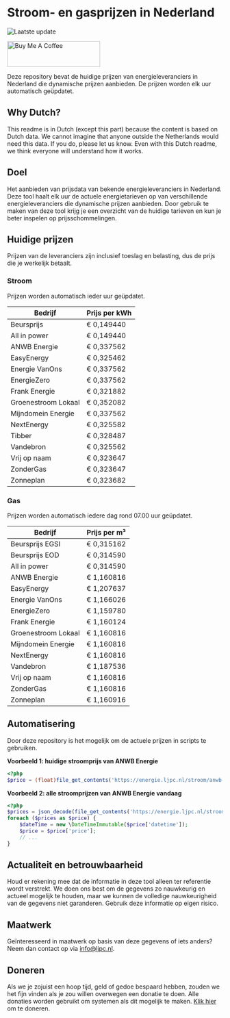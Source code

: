 # Stroom- en gasprijzen in Nederland

![Laatste update](https://img.shields.io/badge/laatste%20update-2025--08--12%2019%3A00%20CET-brightgreen)

<a href="https://www.buymeacoffee.com/Lars-" target="_blank"><img src="https://cdn.buymeacoffee.com/buttons/v2/default-orange.png" alt="Buy Me A Coffee" height="60" style="height: 60px !important;width: 217px !important;" ></a>

Deze repository bevat de huidige prijzen van energieleveranciers in Nederland die dynamische prijzen aanbieden. De prijzen worden elk uur automatisch geüpdatet.

## Why Dutch?

This readme is in Dutch (except this part) because the content is based on Dutch data. We cannot imagine that anyone outside the Netherlands would need this data. If you do, please let us know. Even with this Dutch readme, we think
everyone will understand how it works.

## Doel

Het aanbieden van prijsdata van bekende energieleveranciers in Nederland. Deze tool haalt elk uur de actuele energietarieven op van verschillende energieleveranciers die dynamische prijzen aanbieden. Door gebruik te maken van deze tool
krijg je een overzicht van de huidige tarieven en kun je beter inspelen op prijsschommelingen.

## Huidige prijzen

Prijzen van de leveranciers zijn inclusief toeslag en belasting, dus de prijs die je werkelijk betaalt.

### Stroom

Prijzen worden automatisch ieder uur geüpdatet.

 Bedrijf | Prijs per kWh 
---------|---------------
Beursprijs | € 0,149440
All in power | € 0,149440
ANWB Energie | € 0,337562
EasyEnergy | € 0,325462
Energie VanOns | € 0,337562
EnergieZero | € 0,337562
Frank Energie | € 0,321882
Groenestroom Lokaal | € 0,352082
Mijndomein Energie | € 0,337562
NextEnergy | € 0,325582
Tibber | € 0,328487
Vandebron | € 0,325562
Vrij op naam | € 0,323647
ZonderGas | € 0,323647
Zonneplan | € 0,323682


### Gas

Prijzen worden automatisch iedere dag rond 07.00 uur geüpdatet.

 Bedrijf | Prijs per m³ 
---------|--------------
Beursprijs EGSI | € 0,315162
Beursprijs EOD | € 0,314590
All in power | € 0,314590
ANWB Energie | € 1,160816
EasyEnergy | € 1,207637
Energie VanOns | € 1,166026
EnergieZero | € 1,159780
Frank Energie | € 1,160124
Groenestroom Lokaal | € 1,160816
Mijndomein Energie | € 1,160816
NextEnergy | € 1,160816
Vandebron | € 1,187536
Vrij op naam | € 1,160816
ZonderGas | € 1,160816
Zonneplan | € 1,160916


## Automatisering

Door deze repository is het mogelijk om de actuele prijzen in scripts te gebruiken.

**Voorbeeld 1: huidige stroomprijs van ANWB Energie**

```php
<?php
$price = (float)file_get_contents('https://energie.ljpc.nl/stroom/anwb-energie-nu.txt');

```

**Voorbeeld 2: alle stroomprijzen van ANWB Energie vandaag**

```php
<?php
$prices = json_decode(file_get_contents('https://energie.ljpc.nl/stroom/all-in-power-vandaag.json'),true);
foreach ($prices as $price) {
    $dateTime = new \DateTimeImmutable($price['datetime']);
    $price = $price['price'];
    // ...
}
```

## Actualiteit en betrouwbaarheid

Houd er rekening mee dat de informatie in deze tool alleen ter referentie wordt verstrekt. We doen ons best om de gegevens zo nauwkeurig en actueel mogelijk te houden, maar we kunnen de volledige nauwkeurigheid van de gegevens niet
garanderen. Gebruik deze informatie op eigen risico.

## Maatwerk

Geïnteresseerd in maatwerk op basis van deze gegevens of iets anders? Neem dan contact op
via [info@ljpc.nl](mailto:info@ljpc.nl?subject=Energie%20prijzen).

## Doneren

Als we je zojuist een hoop tijd, geld of gedoe bespaard hebben, zouden we het fijn vinden als je zou willen overwegen een
donatie te doen. Alle donaties worden gebruikt om systemen als dit mogelijk te
maken. [Klik hier](https://www.buymeacoffee.com/Lars-) om te doneren.
